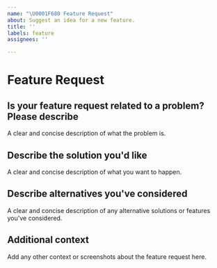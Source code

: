 ```yaml
---
name: "\U0001F680 Feature Request"
about: Suggest an idea for a new feature.
title: ''
labels: feature
assignees: ''

---
```


# Feature Request

## Is your feature request related to a problem? Please describe

A clear and concise description of what the problem is.

## Describe the solution you'd like

A clear and concise description of what you want to happen.

## Describe alternatives you've considered

A clear and concise description of any alternative solutions or features you've considered.

## Additional context

Add any other context or screenshots about the feature request here.
